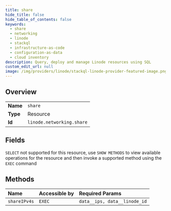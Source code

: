 ```yaml
---
title: share
hide_title: false
hide_table_of_contents: false
keywords:
  - share
  - networking
  - linode    
  - stackql
  - infrastructure-as-code
  - configuration-as-data
  - cloud inventory
description: Query, deploy and manage Linode resources using SQL
custom_edit_url: null
image: /img/providers/linode/stackql-linode-provider-featured-image.png
---
```

  
    

## Overview
<table><tbody>
<tr><td><b>Name</b></td><td><code>share</code></td></tr>
<tr><td><b>Type</b></td><td>Resource</td></tr>
<tr><td><b>Id</b></td><td><code>linode.networking.share</code></td></tr>
</tbody></table>

## Fields
`SELECT` not supported for this resource, use `SHOW METHODS` to view available operations for the resource and then invoke a supported method using the `EXEC` command  
## Methods
| Name | Accessible by | Required Params |
|:-----|:--------------|:----------------|
| `shareIPv4s` | `EXEC` | `data__ips, data__linode_id` |

